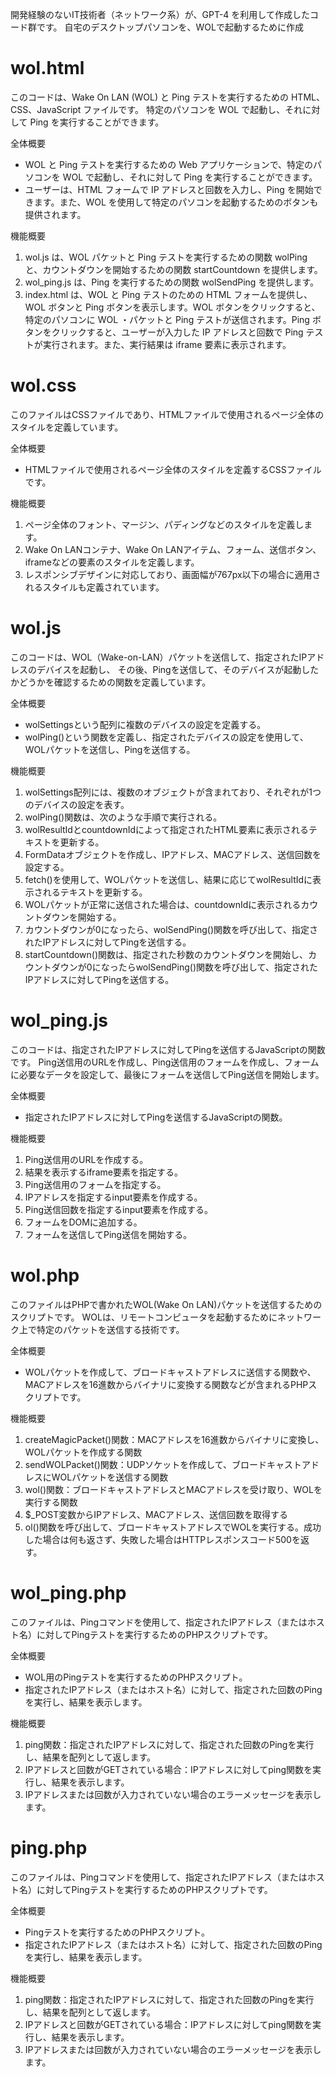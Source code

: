 開発経験のないIT技術者（ネットワーク系）が、GPT-4 を利用して作成したコード群です。
自宅のデスクトップパソコンを、WOLで起動するために作成

# wol.html
このコードは、Wake On LAN (WOL) と Ping テストを実行するための HTML、CSS、JavaScript ファイルです。
特定のパソコンを WOL で起動し、それに対して Ping を実行することができます。

全体概要
* WOL と Ping テストを実行するための Web アプリケーションで、特定のパソコンを WOL で起動し、それに対して Ping を実行することができます。
* ユーザーは、HTML フォームで IP アドレスと回数を入力し、Ping を開始できます。また、WOL を使用して特定のパソコンを起動するためのボタンも提供されます。

機能概要
1. wol.js は、WOL パケットと Ping テストを実行するための関数 wolPing と、カウントダウンを開始するための関数 startCountdown を提供します。
2. wol_ping.js は、Ping を実行するための関数 wolSendPing を提供します。
3. index.html は、WOL と Ping テストのための HTML フォームを提供し、WOL ボタンと Ping ボタンを表示します。WOL ボタンをクリックすると、特定のパソコンに WOL ・パケットと Ping テストが送信されます。Ping ボタンをクリックすると、ユーザーが入力した IP アドレスと回数で Ping テストが実行されます。また、実行結果は iframe 要素に表示されます。


# wol.css
このファイルはCSSファイルであり、HTMLファイルで使用されるページ全体のスタイルを定義しています。

全体概要
* HTMLファイルで使用されるページ全体のスタイルを定義するCSSファイルです。

機能概要
1. ページ全体のフォント、マージン、パディングなどのスタイルを定義します。
2. Wake On LANコンテナ、Wake On LANアイテム、フォーム、送信ボタン、iframeなどの要素のスタイルを定義します。
3. レスポンシブデザインに対応しており、画面幅が767px以下の場合に適用されるスタイルも定義されています。


# wol.js
このコードは、WOL（Wake-on-LAN）パケットを送信して、指定されたIPアドレスのデバイスを起動し、
その後、Pingを送信して、そのデバイスが起動したかどうかを確認するための関数を定義しています。

全体概要
* wolSettingsという配列に複数のデバイスの設定を定義する。
* wolPing()という関数を定義し、指定されたデバイスの設定を使用して、WOLパケットを送信し、Pingを送信する。

機能概要
1. wolSettings配列には、複数のオブジェクトが含まれており、それぞれが1つのデバイスの設定を表す。
2. wolPing()関数は、次のような手順で実行される。
3. wolResultIdとcountdownIdによって指定されたHTML要素に表示されるテキストを更新する。
4. FormDataオブジェクトを作成し、IPアドレス、MACアドレス、送信回数を設定する。
5. fetch()を使用して、WOLパケットを送信し、結果に応じてwolResultIdに表示されるテキストを更新する。
6. WOLパケットが正常に送信された場合は、countdownIdに表示されるカウントダウンを開始する。
7. カウントダウンが0になったら、wolSendPing()関数を呼び出して、指定されたIPアドレスに対してPingを送信する。
8. startCountdown()関数は、指定された秒数のカウントダウンを開始し、カウントダウンが0になったらwolSendPing()関数を呼び出して、指定されたIPアドレスに対してPingを送信する。


# wol_ping.js
このコードは、指定されたIPアドレスに対してPingを送信するJavaScriptの関数です。
Ping送信用のURLを作成し、Ping送信用のフォームを作成し、フォームに必要なデータを設定して、最後にフォームを送信してPing送信を開始します。

全体概要
* 指定されたIPアドレスに対してPingを送信するJavaScriptの関数。

機能概要
1. Ping送信用のURLを作成する。
2. 結果を表示するiframe要素を指定する。
3. Ping送信用のフォームを指定する。
4. IPアドレスを指定するinput要素を作成する。
5. Ping送信回数を指定するinput要素を作成する。
6. フォームをDOMに追加する。
7. フォームを送信してPing送信を開始する。


# wol.php
このファイルはPHPで書かれたWOL(Wake On LAN)パケットを送信するためのスクリプトです。
WOLは、リモートコンピュータを起動するためにネットワーク上で特定のパケットを送信する技術です。

全体概要
* WOLパケットを作成して、ブロードキャストアドレスに送信する関数や、MACアドレスを16進数からバイナリに変換する関数などが含まれるPHPスクリプトです。

機能概要
1. createMagicPacket()関数：MACアドレスを16進数からバイナリに変換し、WOLパケットを作成する関数
2. sendWOLPacket()関数：UDPソケットを作成して、ブロードキャストアドレスにWOLパケットを送信する関数
3. wol()関数：ブロードキャストアドレスとMACアドレスを受け取り、WOLを実行する関数
4. $_POST変数からIPアドレス、MACアドレス、送信回数を取得する
5. ol()関数を呼び出して、ブロードキャストアドレスでWOLを実行する。成功した場合は何も返さず、失敗した場合はHTTPレスポンスコード500を返す。


# wol_ping.php
このファイルは、Pingコマンドを使用して、指定されたIPアドレス（またはホスト名）に対してPingテストを実行するためのPHPスクリプトです。

全体概要
* WOL用のPingテストを実行するためのPHPスクリプト。
* 指定されたIPアドレス（またはホスト名）に対して、指定された回数のPingを実行し、結果を表示します。

機能概要
1. ping関数：指定されたIPアドレスに対して、指定された回数のPingを実行し、結果を配列として返します。
2. IPアドレスと回数がGETされている場合：IPアドレスに対してping関数を実行し、結果を表示します。
3. IPアドレスまたは回数が入力されていない場合のエラーメッセージを表示します。


# ping.php
このファイルは、Pingコマンドを使用して、指定されたIPアドレス（またはホスト名）に対してPingテストを実行するためのPHPスクリプトです。

全体概要
* Pingテストを実行するためのPHPスクリプト。
* 指定されたIPアドレス（またはホスト名）に対して、指定された回数のPingを実行し、結果を表示します。

機能概要
1. ping関数：指定されたIPアドレスに対して、指定された回数のPingを実行し、結果を配列として返します。
2. IPアドレスと回数がGETされている場合：IPアドレスに対してping関数を実行し、結果を表示します。
3. IPアドレスまたは回数が入力されていない場合のエラーメッセージを表示します。
